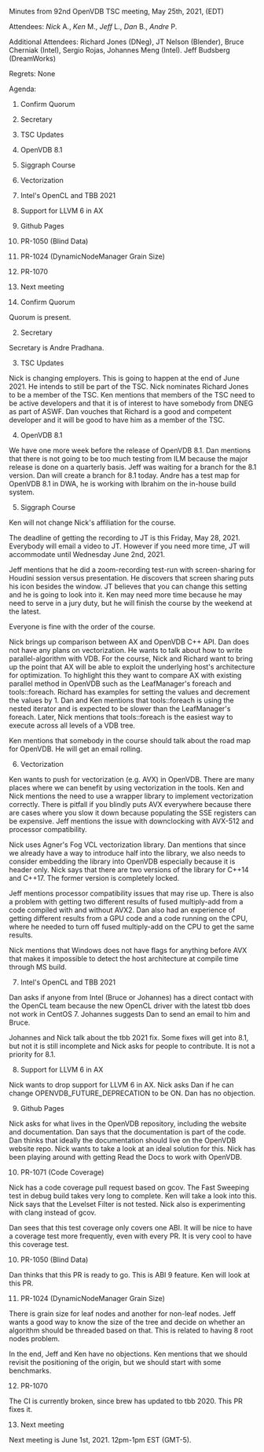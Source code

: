 Minutes from 92nd OpenVDB TSC meeting, May 25th, 2021, (EDT)

Attendees: *Nick* A., *Ken* M., *Jeff* L., *Dan* B., *Andre* P.

Additional Attendees: Richard Jones (DNeg), JT Nelson (Blender), 
Bruce Cherniak (Intel), Sergio Rojas, Johannes Meng (Intel).
Jeff Budsberg (DreamWorks)


Regrets: None

Agenda:

1) Confirm Quorum
2) Secretary
3) TSC Updates
4) OpenVDB 8.1
5) Siggraph Course
6) Vectorization
7) Intel's OpenCL and TBB 2021
8) Support for LLVM 6 in AX
9) Github Pages
10) PR-1050 (Blind Data)
11) PR-1024 (DynamicNodeManager Grain Size)
12) PR-1070
13) Next meeting

1) Confirm Quorum

Quorum is present.

2) Secretary

Secretary is Andre Pradhana.

3) TSC Updates

Nick is changing employers. This is going to happen at the end of June 2021.
He intends to still be part of the TSC. Nick nominates Richard Jones to be a member
of the TSC. Ken mentions that members of the TSC need to be active developers and
that it is of interest to have somebody from DNEG as part of ASWF. Dan vouches that
Richard is a good and competent developer and it will be good to have him
as a member of the TSC.


4) OpenVDB 8.1

We have one more week before the release of OpenVDB 8.1. Dan mentions that there is not
going to be too much testing from ILM because the major release is done on a quarterly
basis. Jeff was waiting for a branch for the 8.1 version. Dan will create a branch for 8.1
today. Andre has a test map for OpenVDB 8.1 in DWA, he is working with Ibrahim on
the in-house build system. 

5) Siggraph Course

Ken will not change Nick's affiliation for the course.

The deadline of getting the recording to JT is this Friday, May 28, 2021. Everybody
will email a video to JT. However if you need more time, JT will accommodate until
Wednesday June 2nd, 2021.

Jeff mentions that he did a zoom-recording test-run with screen-sharing for Houdini
session versus presentation. He discovers that screen sharing puts his icon besides
the window. JT believes that you can change this setting and he is going to look into it.
Ken may need more time because he may need to serve in a jury duty, but he will finish
the course by the weekend at the latest.

Everyone is fine with the order of the course. 

Nick brings up comparison between AX and OpenVDB C++ API. Dan does not have any plans
on vectorization. He wants to talk about how to write parallel-algorithm with VDB.
For the course, Nick and Richard want to bring up the point that AX will be able
to exploit the underlying host's architecture for optimization. To highlight this
they want to compare AX with existing parallel method in OpenVDB such as the
LeafManager's foreach and tools::foreach. Richard has examples for setting the values
and decrement the values by 1. Dan and Ken mentions that tools::foreach is using the
nested iterator and is expected to be slower than the LeafManager's foreach. Later,
Nick mentions that tools::foreach is the easiest way to execute across all levels
of a VDB tree.

Ken mentions that somebody in the course should talk about the road map for OpenVDB.
He will get an email rolling.

6) Vectorization

Ken wants to push for vectorization (e.g. AVX) in OpenVDB. There are many places where
we can benefit by using vectorization in the tools. Ken and Nick mentions the need to use
a wrapper library to implement vectorization correctly. There is pitfall if you blindly
puts AVX everywhere because there are cases where you slow it down because populating
the SSE registers can be expensive. Jeff mentions the issue with downclocking with
AVX-512 and processor compatibility.

Nick uses Agner's Fog VCL vectorization library. Dan mentions that since we already have
a way to introduce half into the library, we also needs to consider embedding the library
into OpenVDB especially because it is header only. Nick says that there are two versions
of the library for C++14 and C++17. The former version is completely locked. 

Jeff mentions processor compatibility issues that may rise up. There is also a problem
with getting two different results of fused multiply-add from a code compiled with and
without AVX2. Dan also had an experience of getting different results from a GPU code
and a code running on the CPU, where he needed to turn off fused multiply-add on the CPU
to get the same results.

Nick mentions that Windows does not have flags for anything before AVX that makes it
impossible to detect the host architecture at compile time through MS build.


7) Intel's OpenCL and TBB 2021

Dan asks if anyone from Intel (Bruce or Johannes) has a direct contact with the OpenCL
team because the new OpenCL driver with the latest tbb does not work in CentOS 7. Johannes
suggests Dan to send an email to him and Bruce.

Johannes and Nick talk about the tbb 2021 fix. Some fixes will get into 8.1, but not
it is still incomplete and Nick asks for people to contribute. It is not a priority for
8.1.

8) Support for LLVM 6 in AX

Nick wants to drop support for LLVM 6 in AX. Nick asks Dan if he can change
OPENVDB_FUTURE_DEPRECATION to be ON. Dan has no objection.

9) Github Pages

Nick asks for what lives in the OpenVDB repository, including the website and
documentation. Dan says that the documentation is part of the code. Dan thinks
that ideally the documentation should live on the OpenVDB website repo. Nick
wants to take a look at an ideal solution for this. Nick has been playing
around with getting Read the Docs to work with OpenVDB.

10) PR-1071 (Code Coverage)

Nick has a code coverage pull request based on gcov. The Fast Sweeping test in
debug build takes very long to complete. Ken will take a look into this. Nick
says that the Levelset Filter is not tested. Nick also is experimenting with
clang instead of gcov.

Dan sees that this test coverage only covers one ABI. It will be nice to have
a coverage test more frequently, even with every PR. It is very cool to have this
coverage test.

10) PR-1050 (Blind Data)

Dan thinks that this PR is ready to go. This is ABI 9 feature. Ken will look
at this PR.

11) PR-1024 (DynamicNodeManager Grain Size)

There is grain size for leaf nodes and another for non-leaf nodes. Jeff wants a good
way to know the size of the tree and decide on whether an algorithm should be threaded
based on that. This is related to having 8 root nodes problem.

In the end, Jeff and Ken have no objections. Ken mentions that we should revisit the
positioning of the origin, but we should start with some benchmarks.

12) PR-1070

The CI is currently broken, since brew has updated to tbb 2020. This PR fixes it.

13) Next meeting

Next meeting is June 1st, 2021. 12pm-1pm EST (GMT-5).

